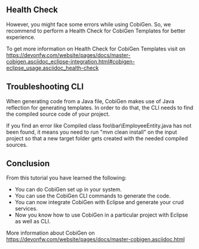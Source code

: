 

## Health Check
However, you might face some errors while using CobiGen. So, we recommend to perform a Health Check for CobiGen Templates for better experience.

To get more information on Health Check for CobiGen Templates visit on https://devonfw.com/website/pages/docs/master-cobigen.asciidoc_eclipse-integration.html#cobigen-eclipse_usage.asciidoc_health-check

## Troubleshooting CLI
When generating code from a Java file, CobiGen makes use of Java reflection for generating templates. In order to do that, the CLI needs to find the compiled source code of your project.

If you find an error like Compiled class foo\bar\EmployeeEntity.java has not been found, it means you need to run &#34;mvn clean install&#34; on the input project so that a new target folder gets created with the needed compiled sources.

## Conclusion
From this tutorial you have learned the following:
* You can do CobiGen set up in your system.
* You can use the CobiGen CLI commands to generate the code.
* You can now integrate CobiGen with Eclipse and generate your crud services.
* Now you know how to use CobiGen in a particular project with Eclipse as well as CLI.

More information about CobiGen on https://devonfw.com/website/pages/docs/master-cobigen.asciidoc.html



